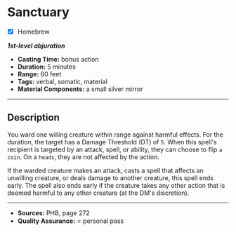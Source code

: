 # Sanctuary
- [x] Homebrew

***1st-level abjuration***
- **Casting Time:** bonus action
- **Duration:** 5 minutes
- **Range:** 60 feet
- **Tags:** verbal, somatic, material
- **Material Components:** a small silver mirror

---

## Description
You ward one willing creature within range against harmful effects.
For the duration, the target has a Damage Threshold (DT) of `5`.
When this spell's recipient is targeted by an attack, spell, or ability, they can choose to flip `a coin`.
On a `heads`, they are not affected by the action.

If the warded creature makes an attack, casts a spell that affects an unwilling creature, or deals damage to another creature, this spell ends early.
The spell also ends early if the creature takes any other action that is deemed harmful to any other creature (at the DM's discretion).

---

- **Sources:** PHB, page 272
- **Quality Assurance:** :star: personal pass
